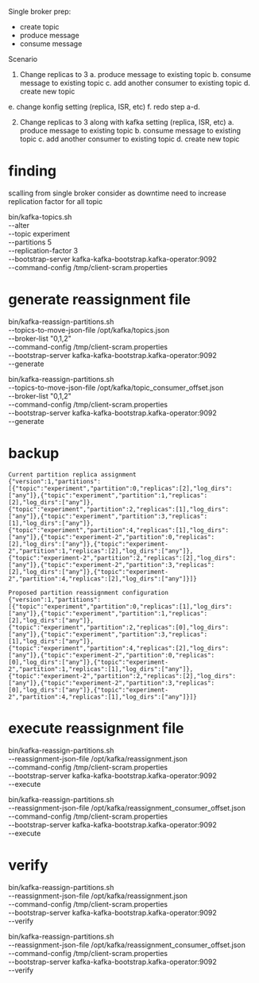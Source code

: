 Single broker
prep:

- create topic
- produce message
- consume message

Scenario

1. Change replicas to 3
   a. produce message to existing topic
   b. consume message to existing topic
   c. add another consumer to existing topic
   d. create new topic

e. change konfig setting (replica, ISR, etc)
f. redo step a-d.

2. Change replicas to 3 along with kafka setting (replica, ISR, etc)
   a. produce message to existing topic
   b. consume message to existing topic
   c. add another consumer to existing topic
   d. create new topic


# finding
scalling from single broker consider as downtime
need to increase replication factor for all topic

bin/kafka-topics.sh \
  --alter \
  --topic experiment \
  --partitions 5 \
  --replication-factor 3 \
  --bootstrap-server kafka-kafka-bootstrap.kafka-operator:9092 \
  --command-config /tmp/client-scram.properties

#  generate reassignment file

bin/kafka-reassign-partitions.sh \
  --topics-to-move-json-file /opt/kafka/topics.json \
  --broker-list "0,1,2" \
  --command-config /tmp/client-scram.properties \
  --bootstrap-server kafka-kafka-bootstrap.kafka-operator:9092 \
  --generate

bin/kafka-reassign-partitions.sh \
  --topics-to-move-json-file /opt/kafka/topic_consumer_offset.json \
  --broker-list "0,1,2" \
  --command-config /tmp/client-scram.properties \
  --bootstrap-server kafka-kafka-bootstrap.kafka-operator:9092 \
  --generate

# backup
```
Current partition replica assignment
{"version":1,"partitions":[{"topic":"experiment","partition":0,"replicas":[2],"log_dirs":["any"]},{"topic":"experiment","partition":1,"replicas":[2],"log_dirs":["any"]},{"topic":"experiment","partition":2,"replicas":[1],"log_dirs":["any"]},{"topic":"experiment","partition":3,"replicas":[1],"log_dirs":["any"]},{"topic":"experiment","partition":4,"replicas":[1],"log_dirs":["any"]},{"topic":"experiment-2","partition":0,"replicas":[2],"log_dirs":["any"]},{"topic":"experiment-2","partition":1,"replicas":[2],"log_dirs":["any"]},{"topic":"experiment-2","partition":2,"replicas":[2],"log_dirs":["any"]},{"topic":"experiment-2","partition":3,"replicas":[2],"log_dirs":["any"]},{"topic":"experiment-2","partition":4,"replicas":[2],"log_dirs":["any"]}]}

Proposed partition reassignment configuration
{"version":1,"partitions":[{"topic":"experiment","partition":0,"replicas":[1],"log_dirs":["any"]},{"topic":"experiment","partition":1,"replicas":[2],"log_dirs":["any"]},{"topic":"experiment","partition":2,"replicas":[0],"log_dirs":["any"]},{"topic":"experiment","partition":3,"replicas":[1],"log_dirs":["any"]},{"topic":"experiment","partition":4,"replicas":[2],"log_dirs":["any"]},{"topic":"experiment-2","partition":0,"replicas":[0],"log_dirs":["any"]},{"topic":"experiment-2","partition":1,"replicas":[1],"log_dirs":["any"]},{"topic":"experiment-2","partition":2,"replicas":[2],"log_dirs":["any"]},{"topic":"experiment-2","partition":3,"replicas":[0],"log_dirs":["any"]},{"topic":"experiment-2","partition":4,"replicas":[1],"log_dirs":["any"]}]}
```


# execute reassignment file

bin/kafka-reassign-partitions.sh \
--reassignment-json-file /opt/kafka/reassignment.json \
  --command-config /tmp/client-scram.properties \
  --bootstrap-server kafka-kafka-bootstrap.kafka-operator:9092 \
  --execute

bin/kafka-reassign-partitions.sh \
--reassignment-json-file /opt/kafka/reassignment_consumer_offset.json \
  --command-config /tmp/client-scram.properties \
  --bootstrap-server kafka-kafka-bootstrap.kafka-operator:9092 \
  --execute

# verify

bin/kafka-reassign-partitions.sh \
  --reassignment-json-file /opt/kafka/reassignment.json\
  --command-config /tmp/client-scram.properties \
  --bootstrap-server kafka-kafka-bootstrap.kafka-operator:9092 \
  --verify

bin/kafka-reassign-partitions.sh \
  --reassignment-json-file /opt/kafka/reassignment_consumer_offset.json\
  --command-config /tmp/client-scram.properties \
  --bootstrap-server kafka-kafka-bootstrap.kafka-operator:9092 \
  --verify